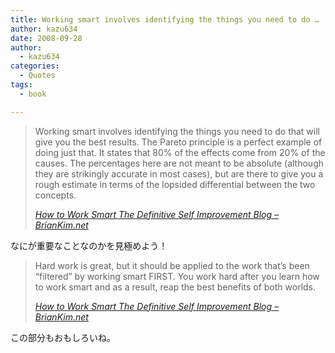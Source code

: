 ```yaml
---
title: Working smart involves identifying the things you need to do …
author: kazu634
date: 2008-09-28
author:
  - kazu634
categories:
  - Quotes
tags:
  - book

---
```

<div class="section">
<blockquote title="How to Work Smart  The Definitive Self Improvement Blog - BrianKim.net" cite="http://briankim.net/blog/2008/09/how-to-work-smart/">
<p>
      Working smart involves identifying the things you need to do that will give you the best results. The Pareto principle is a perfect example of doing just that. It states that 80% of the effects come from 20% of the causes. The percentages here are not meant to be absolute (although they are strikingly accurate in most cases), but are there to give you a rough estimate in terms of the lopsided differential between the two concepts.
</p>
    
<p>
<cite><a href="http://briankim.net/blog/2008/09/how-to-work-smart/" onclick="__gaTracker('send', 'event', 'outbound-article', 'http://briankim.net/blog/2008/09/how-to-work-smart/', 'How to Work Smart  The Definitive Self Improvement Blog &#8211; BrianKim.net');" target="_blank">How to Work Smart The Definitive Self Improvement Blog &#8211; BrianKim.net</a></cite>
</p>
</blockquote>
  
<p>
    なにが重要なことなのかを見極めよう！
</p>
  
<blockquote title="How to Work Smart  The Definitive Self Improvement Blog - BrianKim.net" cite="http://briankim.net/blog/2008/09/how-to-work-smart/">
<p>
      Hard work is great, but it should be applied to the work that’s been “filtered” by working smart FIRST. You work hard after you learn how to work smart and as a result, reap the best benefits of both worlds.
</p>
    
<p>
<cite><a href="http://briankim.net/blog/2008/09/how-to-work-smart/" onclick="__gaTracker('send', 'event', 'outbound-article', 'http://briankim.net/blog/2008/09/how-to-work-smart/', 'How to Work Smart  The Definitive Self Improvement Blog &#8211; BrianKim.net');" target="_blank">How to Work Smart The Definitive Self Improvement Blog &#8211; BrianKim.net</a></cite>
</p>
</blockquote>
  
<p>
    この部分もおもしろいね。
</p>
</div>
